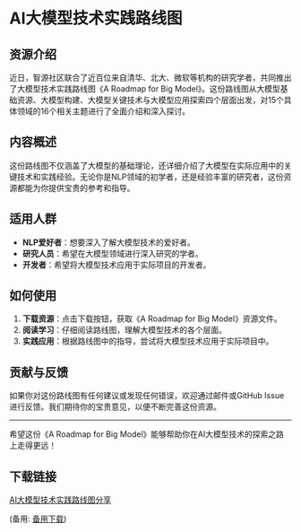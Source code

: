 # AI大模型技术实践路线图

## 资源介绍

近日，智源社区联合了近百位来自清华、北大、微软等机构的研究学者，共同推出了大模型技术实践路线图《A Roadmap for Big Model》。这份路线图从大模型基础资源、大模型构建、大模型关键技术与大模型应用探索四个层面出发，对15个具体领域的16个相关主题进行了全面介绍和深入探讨。

## 内容概述

这份路线图不仅涵盖了大模型的基础理论，还详细介绍了大模型在实际应用中的关键技术和实践经验。无论你是NLP领域的初学者，还是经验丰富的研究者，这份资源都能为你提供宝贵的参考和指导。

## 适用人群

- **NLP爱好者**：想要深入了解大模型技术的爱好者。
- **研究人员**：希望在大模型领域进行深入研究的学者。
- **开发者**：希望将大模型技术应用于实际项目的开发者。

## 如何使用

1. **下载资源**：点击下载按钮，获取《A Roadmap for Big Model》资源文件。
2. **阅读学习**：仔细阅读路线图，理解大模型技术的各个层面。
3. **实践应用**：根据路线图中的指导，尝试将大模型技术应用于实际项目中。

## 贡献与反馈

如果你对这份路线图有任何建议或发现任何错误，欢迎通过邮件或GitHub Issue进行反馈。我们期待你的宝贵意见，以便不断完善这份资源。

---

希望这份《A Roadmap for Big Model》能够帮助你在AI大模型技术的探索之路上走得更远！

## 下载链接
[AI大模型技术实践路线图分享](https://pan.quark.cn/s/0a62de927bb6) 

(备用: [备用下载](https://pan.baidu.com/s/1FR1m1s9zp1T3Sy5Qb8Cx5w?pwd=1234))
